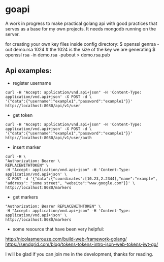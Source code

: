 # goapi

A work in progress to make practical golang api with good practices that serves as a base for my own projects.
It needs mongodb running on the server.

for creating your own key files inside config directory:
$ openssl genrsa -out demo.rsa 1024 # the 1024 is the size of the key we are generating
$ openssl rsa -in demo.rsa -pubout > demo.rsa.pub 

## Api examples:

* register username

```
curl -H "Accept: application/vnd.api+json" -H 'Content-Type: application/vnd.api+json' -X POST -d \
'{"data":{"username":"example1","password":"example1"}}' http://localhost:8080/api/v1/user
```

* get token

```
curl -H "Accept: application/vnd.api+json" -H 'Content-Type: application/vnd.api+json' -X POST -d \
'{"data":{"username":"example1","password":"example1"}}' http://localhost:8080/api/v1/user/auth
```

* insert marker
```
curl -H \
"Authorization: Bearer \
REPLACEWITHTOKEN" \
-H "Accept: application/vnd.api+json" -H 'Content-Type: application/vnd.api+json' \
-X POST -d '{"data":{"coordinates":[10.23,2.2344],"name":"example", "address": "some street", "website":"www.google.com"}}' \
http://localhost:8080/markers
```

* get markers 

``` curl -H \
"Authorization: Bearer REPLACEWITHTOKEN" \
-H "Accept: application/vnd.api+json" -H 'Content-Type: application/vnd.api+json' \
http://localhost:8080/markers
```

* some resource that have been very helpful:  

http://nicolasmerouze.com/build-web-framework-golang/  
https://sendgrid.com/blog/tokens-tokens-intro-json-web-tokens-jwt-go/  

I will be glad if you can join me in the development, thanks for reading.
